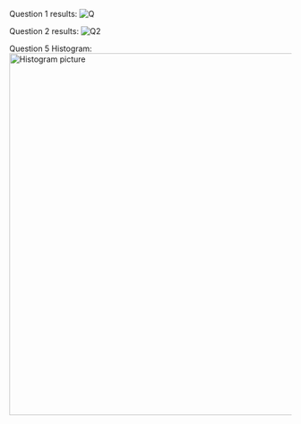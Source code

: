 Question 1 results:
![Q](https://user-images.githubusercontent.com/67156692/112886246-93f40080-90c9-11eb-9878-2ad19966d535.png)

Question 2 results:
![Q2](https://user-images.githubusercontent.com/67156692/112886348-b84fdd00-90c9-11eb-9479-6e7806abf1f2.png)

Question 5 Histogram:
<img width="646" alt="Histogram picture" src="https://user-images.githubusercontent.com/67156692/112885757-06b0ac00-90c9-11eb-9750-be7d5558b463.PNG">
